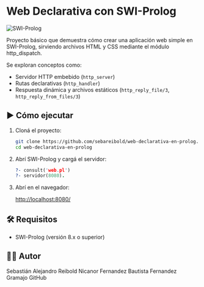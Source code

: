 #  Web Declarativa con SWI-Prolog
![SWI-Prolog](https://img.shields.io/badge/SWI%20Prolog-CC0000?style=for-the-badge&logo=prolog&logoColor=white)

Proyecto básico que demuestra cómo crear una aplicación web simple en SWI-Prolog, sirviendo archivos HTML y CSS mediante el módulo http_dispatch.

Se exploran conceptos como:

*   Servidor HTTP embebido (`http_server`)
*   Rutas declarativas (`http_handler`)
*   Respuesta dinámica y archivos estáticos (`http_reply_file/3`, `http_reply_from_files/3`)
## ▶️ Cómo ejecutar

1.  Cloná el proyecto:

    ```bash
    git clone https://github.com/sebareibold/web-declarativa-en-prolog.git
    cd web-declarativa-en-prolog
    ```

2.  Abrí SWI-Prolog y cargá el servidor:

    ```prolog
    ?- consult('web.pl')
    ?- servidor(8080).
    ```

3.  Abrí en el navegador:

    [http://localhost:8080/](http://localhost:8080/)

## 🛠️ Requisitos

*   SWI-Prolog (versión 8.x o superior)

## 👨‍💻 Autor

Sebastián Alejandro Reibold
Nicanor Fernandez
Bautista Fernandez Gramajo
GitHub
